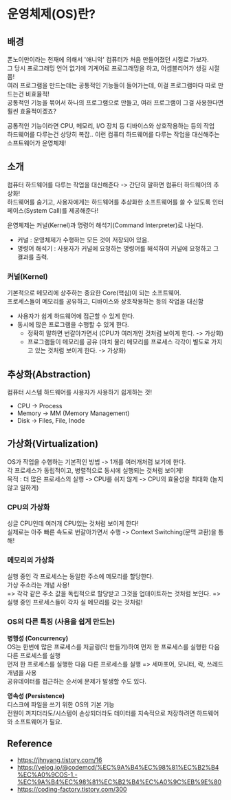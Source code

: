 # 운영체제(OS)란?

## 배경

폰노이만이라는 천재에 의해서 '애니악' 컴퓨터가 처음 만들어졌던 시절로 가보자. <br/>
그 당시 프로그래밍 언어 없기에 기계어로 프로그래밍을 하고, 어셈블리어가 생길 시절 쯤! <br/>
여러 프로그램을 만드는데는 공통적인 기능들이 들어가는데, 이걸 프로그램마다 따로 만드는건 비효율적! <br/>
공통적인 기능을 묶어서 하나의 프로그램으로 만들고, 여러 프로그램이 그걸 사용한다면 훨씬 효율적이겠죠? <br/>

공통적인 기능이라면 CPU, 메모리, I/O 장치 등 디바이스와 상호작용하는 등의 작업<br/>
하드웨어를 다루는건 상당히 복잡.. 이런 컴퓨터 하드웨어를 다루는 작업을 대신해주는 소프트웨어가 운영체제!

## 소개

컴퓨터 하드웨어를 다루는 작업을 대신해준다 -> 간단히 말하면 컴퓨터 하드웨어의 추상화! <br/>
하드웨어를 숨기고, 사용자에게는 하드웨어를 추상화한 소프트웨어를 쓸 수 있도록 인터페이스(System Call)를 제공해준다!

운영체제는 커널(Kernel)과 명령어 해석기(Command Interpreter)로 나뉜다.

- 커널 : 운영체제가 수행하는 모든 것이 저장되어 있음.
- 명령어 해석기 : 사용자가 커널에 요청하는 명령어를 해석하여 커널에 요청하고 그 결과를 출력.

### 커널(Kernel)

기본적으로 메모리에 상주하는 중요한 Core(핵심)이 되는 소프트웨어.<br/>
프로세스들이 메모리를 공유하고, 디바이스와 상호작용하는 등의 작업을 대신함

- 사용자가 쉽게 하드웨어에 접근할 수 있게 한다.
- 동시에 많은 프로그램을 수행할 수 있게 한다.
  - 정확히 말하면 번갈아가면서 (CPU가 여러개인 것처럼 보이게 한다. -> 가상화)
  - 프로그램들이 메모리를 공유 (마치 물리 메모리를 프로세스 각각이 별도로 가지고 있는 것처럼 보이게 한다. -> 가상화)

## 추상화(Abstraction)

컴퓨터 시스템 하드웨어를 사용자가 사용하기 쉽게하는 것!

- CPU -> Process
- Memory -> MM (Memory Management)
- Disk -> Files, File, Inode

## 가상화(Virtualization)

OS가 작업을 수행하는 기본적인 방법 -> 1개를 여러개처럼 보기에 한다. <br/>
각 프로세스가 동립적이고, 병렬적으로 동시에 실행되는 것처럼 보이게! <br/>
목적 : 더 많은 프로세스의 실행 -> CPU를 쉬지 않게 -> CPU의 효율성을 최대화 (놀지 않고 일하게)

### CPU의 가상화

싱글 CPU인데 여러개 CPU있는 것처럼 보이게 한다!<br>
실제로는 아주 빠른 속도로 번갈아가면서 수행 -> Context Switching(문맥 교환)을 통해!

### 메모리의 가상화

실행 중인 각 프로세스는 동일한 주소에 메모리를 할당한다. <br/>
가상 주소라는 개념 사용!<br/>
=> 각각 같은 주소 값을 독립적으로 할당받고 그것을 업데이트하는 것처럼 보인다.
=> 실행 중인 프로세스들이 각자 실 메모리를 갖는 것처럼!<br/>

### OS의 다른 특징 (사용을 쉽게 만드는)

**병행성 (Concurrency)**<br/>
OS는 한번에 많은 프로세스를 저글링(막 만들기)하여 먼저 한 프로세스를 실행한 다음 다른 프로세스를 실행<br/>
먼저 한 프로세스를 실행한 다음 다른 프로세스를 실행 => 세마포어, 모니터, 락, 쓰레드 개념을 사용<br>
공유데이터를 접근하는 순서에 문제가 발생할 수도 있다.

**영속성 (Persistence)**<br/>
디스크에 파일을 쓰기 위한 OS의 기본 기능<br/>
전원이 꺼지더라도/시스템이 손상되더라도 데이터를 지속적으로 저장하려면 하드웨어와 소프트웨어가 필요.

## Reference

- https://jhnyang.tistory.com/16
- https://velog.io/@codemcd/%EC%9A%B4%EC%98%81%EC%B2%B4%EC%A0%9COS-1.-%EC%9A%B4%EC%98%81%EC%B2%B4%EC%A0%9C%EB%9E%80
- https://coding-factory.tistory.com/300
